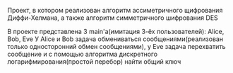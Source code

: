 Проект, в котором реализован алгоритм ассиметричного щифрования Диффи-Хелмана, а также алгоритм симметричного шифрования DES

В проекте представлена 3 main'а(имитация 3-ёх пользователей): Alice, Bob, Eve
У Alice и Bob задача обмениваться сообщениями(реализован только односторонний обмен сообщениями), у Eve задача перехватить сообщение и с помощью алгоритма дискретного логарифмирования(простой перебор) найти общий ключ
